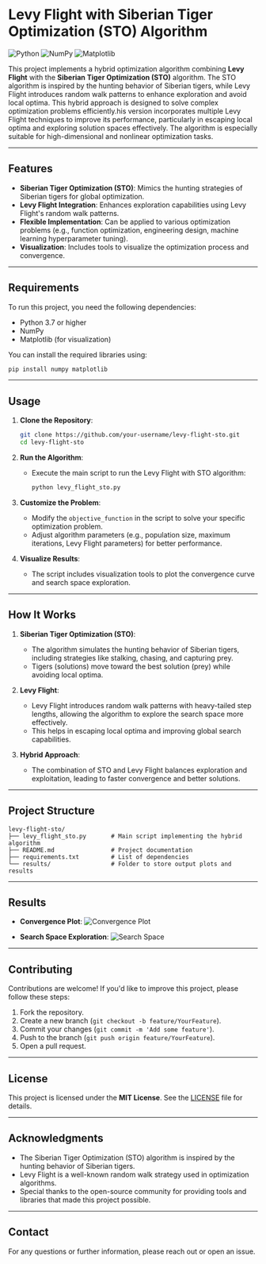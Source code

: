 
# Levy Flight with Siberian Tiger Optimization (STO) Algorithm

![Python](https://img.shields.io/badge/Python-3.7%2B-blue) 
![NumPy](https://img.shields.io/badge/NumPy-1.20%2B-green) 
![Matplotlib](https://img.shields.io/badge/Matplotlib-3.0%2B-orange)

This project implements a hybrid optimization algorithm combining **Levy Flight** with the **Siberian Tiger Optimization (STO)** algorithm. The STO algorithm is inspired by the hunting behavior of Siberian tigers, while Levy Flight introduces random walk patterns to enhance exploration and avoid local optima. This hybrid approach is designed to solve complex optimization problems efficiently.his version incorporates multiple Levy Flight techniques to improve its performance, particularly in escaping local optima and exploring solution spaces effectively. The algorithm is especially suitable for high-dimensional and nonlinear optimization tasks.

---

## Features

- **Siberian Tiger Optimization (STO)**: Mimics the hunting strategies of Siberian tigers for global optimization.
- **Levy Flight Integration**: Enhances exploration capabilities using Levy Flight's random walk patterns.
- **Flexible Implementation**: Can be applied to various optimization problems (e.g., function optimization, engineering design, machine learning hyperparameter tuning).
- **Visualization**: Includes tools to visualize the optimization process and convergence.

---

## Requirements

To run this project, you need the following dependencies:

- Python 3.7 or higher
- NumPy
- Matplotlib (for visualization)

You can install the required libraries using:

```bash
pip install numpy matplotlib
```

---

## Usage

1. **Clone the Repository**:
   ```bash
   git clone https://github.com/your-username/levy-flight-sto.git
   cd levy-flight-sto
   ```

2. **Run the Algorithm**:
   - Execute the main script to run the Levy Flight with STO algorithm:
     ```bash
     python levy_flight_sto.py
     ```

3. **Customize the Problem**:
   - Modify the `objective_function` in the script to solve your specific optimization problem.
   - Adjust algorithm parameters (e.g., population size, maximum iterations, Levy Flight parameters) for better performance.

4. **Visualize Results**:
   - The script includes visualization tools to plot the convergence curve and search space exploration.

---

## How It Works

1. **Siberian Tiger Optimization (STO)**:
   - The algorithm simulates the hunting behavior of Siberian tigers, including strategies like stalking, chasing, and capturing prey.
   - Tigers (solutions) move toward the best solution (prey) while avoiding local optima.

2. **Levy Flight**:
   - Levy Flight introduces random walk patterns with heavy-tailed step lengths, allowing the algorithm to explore the search space more effectively.
   - This helps in escaping local optima and improving global search capabilities.

3. **Hybrid Approach**:
   - The combination of STO and Levy Flight balances exploration and exploitation, leading to faster convergence and better solutions.

---

## Project Structure

```
levy-flight-sto/
├── levy_flight_sto.py       # Main script implementing the hybrid algorithm
├── README.md                # Project documentation
├── requirements.txt         # List of dependencies
└── results/                 # Folder to store output plots and results
```

---

## Results

- **Convergence Plot**:
  ![Convergence Plot](Graphs/)

- **Search Space Exploration**:
  ![Search Space](Graphs/)

---

## Contributing

Contributions are welcome! If you'd like to improve this project, please follow these steps:

1. Fork the repository.
2. Create a new branch (`git checkout -b feature/YourFeature`).
3. Commit your changes (`git commit -m 'Add some feature'`).
4. Push to the branch (`git push origin feature/YourFeature`).
5. Open a pull request.

---

## License

This project is licensed under the **MIT License**. See the [LICENSE](LICENSE) file for details.

---

## Acknowledgments

- The Siberian Tiger Optimization (STO) algorithm is inspired by the hunting behavior of Siberian tigers.
- Levy Flight is a well-known random walk strategy used in optimization algorithms.
- Special thanks to the open-source community for providing tools and libraries that made this project possible.

---

## Contact

For any questions or further information, please reach out or open an issue.
